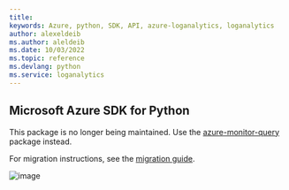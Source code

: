 ```yaml
---
title: 
keywords: Azure, python, SDK, API, azure-loganalytics, loganalytics
author: alexeldeib
ms.author: aleldeib
ms.date: 10/03/2022
ms.topic: reference
ms.devlang: python
ms.service: loganalytics
---
```

## Microsoft Azure SDK for Python

This package is no longer being maintained. Use the [azure-monitor-query](https://pypi.org/project/azure-monitor-query/) package instead.

For migration instructions, see the [migration guide](https://aka.ms/azsdk/python/migrate/la-to-monitor-query).

![image](https://azure-sdk-impressions.azurewebsites.net/api/impressions/azure-sdk-for-python%2Fazure-loganalytics%2FREADME.png)

